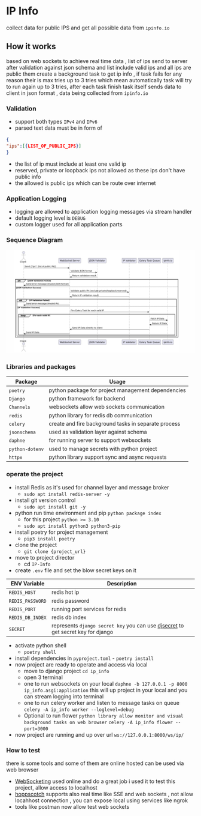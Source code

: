 # IP Info 
collect data for public IPS and get all possible data from `ipinfo.io`
## How it works
based on web sockets to achieve real time data , list of ips send to server  after validation against json schema and list include valid ips and all ips are public them create a background task to get ip info , if task fails for any reason their is max tries up to 3 tries which mean automatically task will try to run again up to 3 tries,  after each task finish task itself sends data to client in json format , data being collected from `ipinfo.io`

### Validation 
   - support both types `IPv4` and `IPv6`
   - parsed text data must be in form of 
   ```json 
   {
   "ips":[{LIST_OF_PUBLIC_IPS}]
   }
   ```
   - the list of ip must include at least one valid ip 
   - reserved, private or loopback ips not allowed as these ips don't have public info 
   - the allowed is public ips which can be route over internet 
 
### Application Logging

   - logging are allowed to application logging messages via stream handler 
   - default logging level is `DEBUG` 
   - custom logger used for all application parts 
### Sequence Diagram   

![Sequence Diagram](images/sequence_diagram.png)

### Libraries and packages 
| Package  | Usage  |
|--|--|
| `poetry` | python package for project management dependencies |
| `Django` | python framework for backend |
| `Channels` | websockets allow web sockets communication|
| `redis` | python library for redis db communication  |
| `celery` | create and fire background tasks in separate process |
| `jsonschema` | used as validation layer against schema|
| `daphne`| for running server to support websockets|
| `python-dotenv` | used to manage secrets with python project|
| `httpx`| python library support sync and async requests|


### operate the project 
- install Redis as it's used for channel layer and message broker 
  - `sudo apt install redis-server -y`
- install git version control 
  - `sudo apt install git -y`
- python run time environment and pip `python package index` 
	 -  for this project `python >= 3.10`
	 - `sudo apt install python3 python3-pip`
- install poetry for project management
	- `pip3 install poetry` 
- clone the project 
	- `git clone {project_url}`   
- move to project director 
	- cd `IP-Info`
- create `.env` file and set the blow secret keys on it 

| ENV Variable | Description  |
|--|--|
| `REDIS_HOST` |  redis hot ip |
| `REDIS_PASSWORD` | redis password |
| `REDIS_PORT` | running port services for redis|
| `REDIS_DB_INDEX` | redis db index|
|  `SECRET` | represents `django secret key` you can use [djsecret](https://djecrety.ir/) to get secret key for django |

- activate python shell 
    - `poetry shell`
 - install dependencies in `pyproject.toml` 
		  -  `poetry install`
- now project are ready to operate and access via local 
  - move to django project `cd ip_info`
  - open 3 terminal 
  - one to run websockets on your local `daphne -b 127.0.0.1 -p 8000 ip_info.asgi:application` this will up project in your local and you can stream logging into terminal 
  - one to run celery worker and listen to message tasks on queue `celery -A ip_info worker --loglevel=debug
`
  - Optional to run flower `python library allow monitor and visual background tasks on web browser` `celery -A ip_info flower --port=3000
`
- now project are running and up over url `ws://127.0.0.1:8000/ws/ip/`

### How to test 
there is some tools and some of them are online hosted can be used via web browser 
- [WebSocketing](https://websocketking.com/) used online and do a great job i used it to test this project, allow access to localhost  
- [hoppscotch](https://hoppscotch.io/) supports also real time like SSE and web sockets , not allow  locahhost connection , you can expose local using services like ngrok 
- tools like postman now allow test web sockets 